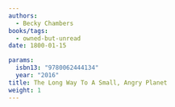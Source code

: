 ```yaml
---
authors:
  - Becky Chambers
books/tags:
  - owned-but-unread
date: 1800-01-15

params:
  isbn13: "9780062444134"
  year: "2016"
title: The Long Way To A Small, Angry Planet
weight: 1
---
```


<!--more-->
